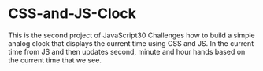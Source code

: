 # CSS-and-JS-Clock
This is the second project of JavaScript30 Challenges how to build a simple analog clock that displays the current time using CSS and JS.  In the current time from JS and then updates second, minute and hour hands based on the current time that we see.
